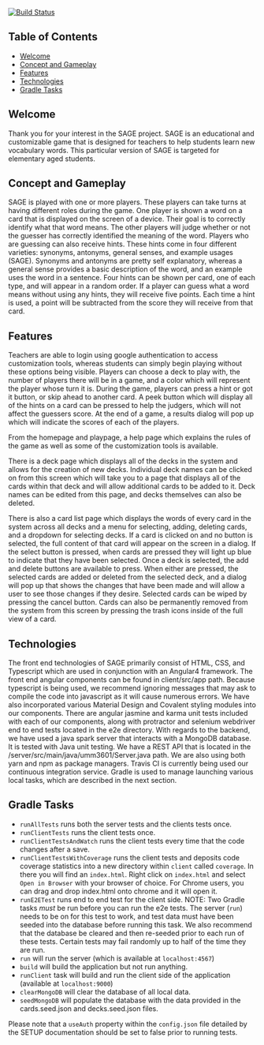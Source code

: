 [![Build Status](https://travis-ci.org/stev0531/iteration-3-raymond-shayler.svg?branch=refactor)](https://travis-ci.org/stev0531/iteration-3-raymond-shayler)
<!-- TOC depthFrom:1 depthTo:5 withLinks:1 updateOnSave:1 orderedList:0 -->
## Table of Contents
- [Welcome](#welcome)
- [Concept and Gameplay](#concept-and-gameplay)
- [Features](#features)
- [Technologies](#technologies)
- [Gradle Tasks](#gradle-tasks)


<!-- /TOC -->

## Welcome
Thank you for your interest in the SAGE project. SAGE is an educational and customizable 
game that is designed for teachers to help students learn new vocabulary words. This particular
version of SAGE is targeted for elementary aged students.

## Concept and Gameplay

SAGE is played with one or more players. These players can take turns at having 
different roles during the game. One player is shown a word on a card that is 
displayed on the screen of a device. Their goal is to correctly identify what 
that word means. The other players will judge whether or not 
the guesser has correctly identified the meaning of the word. Players who are 
guessing can also receive hints. These hints come in four different
varieties: synonyms, antonyms, general senses, and example usages (SAGE). 
Synonyms and antonyms are pretty self explanatory, whereas a general sense 
provides a basic description of the word, and an example uses the word in a 
sentence. Four hints can be shown per card, one of each type, and will appear 
in a random order. If a player can guess what a word means without using any hints, 
they will receive five points. Each time a hint is used, a point will be subtracted 
from the score they will receive from that card.

## Features

Teachers are able to login using google authentication to access customization tools, whereas students can simply begin playing without these options being visible. Players can choose a deck to play with, the number of players there will be in a game, and a color which will represent the player whose turn it is. During the game, players can press a hint or got it button, or skip ahead to another card. A peek button which will display all of the hints on a card can be pressed to help the judgers, which will not affect the guessers score. At the end of a game, a results dialog will pop up which will indicate the scores of each of the players.
 
From the homepage and playpage, a help page which explains the rules of the game as well as some of the customization tools is available.
 
There is a deck page which displays all of the decks in the system and allows for the creation of new decks. Individual deck names can be clicked on from this screen which will take you to a page that displays all of the cards within that deck and will allow additional cards to be added to it. Deck names can be edited from this page, and decks themselves can also be deleted.
 
There is also a card list page which displays the words of every card in the system across all decks and a menu for selecting, adding, deleting cards, and a dropdown for selecting decks. If a card is clicked on and no button is selected, the full content of that card will appear on the screen in a dialog. If the select button is pressed, when cards are pressed they will light up blue to indicate that they have been selected. Once a deck is selected, the add and delete buttons are available to press. When either are pressed, the selected cards are added or deleted from the selected deck, and a dialog will pop up that shows the changes that have been made and will allow a user to see those changes if they desire. Selected cards can be wiped by pressing the cancel button. Cards can also be permanently removed from the system from this screen by pressing the trash icons inside of the full view of a card. 


## Technologies

The front end technologies of SAGE primarily consist of HTML, CSS, and Typescript 
which are used in conjunction with an Angular4 framework. The front end angular components
can be found in client/src/app path.  Because typescript is being used, we recommend ignoring messages that may ask to compile the code into javascript as it will cause numerous errors. We have also incorporated various Material Design and Covalent styling modules into our components. There are angular jasmine and karma unit tests included with each of our components, along with protractor and selenium webdriver end to end tests located in the e2e directory. With regards to the backend,
we have used a java spark server that interacts with a MongoDB database. It is tested with Java unit 
testing. We have a REST API that is located in the /server/src/main/java/umm3601/Server.java
path. We are also using both yarn and npm as package managers. Travis CI is currently being used
our continuous integration service. Gradle is used to manage launching
various local tasks, which are described in the next section.

## Gradle Tasks

* `runAllTests` runs both the server tests and the clients tests once.
* `runClientTests` runs the client tests once.
* `runClientTestsAndWatch` runs the client tests every time that the code changes after a save.
* `runClientTestsWithCoverage` runs the client tests and deposits code coverage statistics into a new directory within `client` called `coverage`. In there you will find an `index.html`. Right click on `index.html` and select `Open in Browser` with your browser of choice. For Chrome users, you can drag and drop index.html onto chrome and it will open it.  
* `runE2ETest` runs end to end test for the client side. NOTE: Two Gradle tasks _must_ be run before you can run the e2e tests. 
The server (`run`) needs to be on for this test to work, and test data
must have been seeded into the database before running this task. We also recommend that the database be cleared and then re-seeded prior to each run of these tests. Certain tests may fail randomly up to half of the time they are run.
* `run` will run the server (which is available at ``localhost:4567``)
* `build` will build the application but not run anything.
* `runClient` task will build and run the client side of the application (available at ``localhost:9000``)
* `clearMongoDB` will clear the database of all local data.
* `seedMongoDB` will populate the database with the data provided in the cards.seed.json and decks.seed.json files.

Please note that a `useAuth` property within the `config.json` file detailed by the SETUP documentation should be set
to false prior to running tests.
